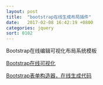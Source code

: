 ```yaml
---
layout: post
title:  "bootstrap在线生成布局插件"
date:   2017-02-08 16:42:19 +0800
categories: jquery
sort: 0102
---
```

Bootstrap在线编辑可视化布局系统模板

[Bootstrap在线可视化](http://www.bootcss.com/p/layoutit/)

[Bootstrap表单构造器，在线生成代码](http://www.bootcss.com/p/bootstrap-form-builder/)
